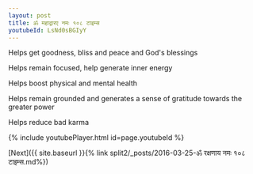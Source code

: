 ```yaml
---
layout: post
title: ॐ महाद्वारए नमः १०८ टाइम्स
youtubeId: LsNd0sBGIyY
---
```

 
 
Helps get goodness, bliss and peace and God's blessings
 
Helps remain focused, help generate inner energy 
 
Helps boost physical and mental health 
 
Helps remain grounded and generates a sense of gratitude towards the greater power 
 
Helps reduce bad karma
 
 
 
 


{% include youtubePlayer.html id=page.youtubeId %}
 
[Next]({{ site.baseurl }}{% link  split2/_posts/2016-03-25-ॐ रक्षणाय नमः १०८ टाइम्स.md%})
 
